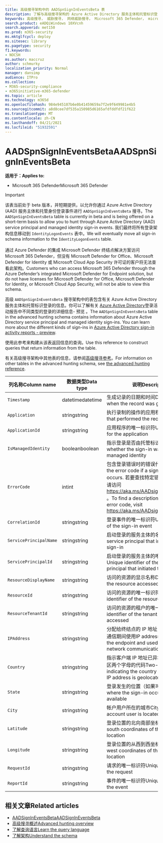 ```yaml
---
title: 高级搜寻架构中的 AADSpnSignInEventsBeta 表
description: 了解与高级搜寻架构的 Azure Active Directory 服务主体和托管标识登录事件表关联的信息
keywords: 高级搜寻， 威胁搜寻， 网络威胁搜寻， Microsoft 365 Defender， microsoft 365， m365， 搜索， 查询， 遥测， 架构参考， kusto， 表格， 列， 数据类型， 说明， AlertInfo， 警报， 实体， 证据， 文件， IP 地址， 设备， 计算机， 用户， 帐户， 标识， AAD
search.product: eADQiWindows 10XVcnh
search.appverid: met150
ms.prod: m365-security
ms.mktglfcycl: deploy
ms.sitesec: library
ms.pagetype: security
f1.keywords:
- NOCSH
ms.author: maccruz
author: schmurky
localization_priority: Normal
manager: dansimp
audience: ITPro
ms.collection:
- M365-security-compliance
- m365initiative-m365-defender
ms.topic: article
ms.technology: m365d
ms.openlocfilehash: 984e945107b6e0b41459659a7f2e9f649981e4b5
ms.sourcegitcommit: a8d8cee7df535a150985d6165afdfddfdf21f622
ms.translationtype: MT
ms.contentlocale: zh-CN
ms.lasthandoff: 04/21/2021
ms.locfileid: "51932591"
---
```

# <a name="aadspnsignineventsbeta"></a><span data-ttu-id="576a8-104">AADSpnSignInEventsBeta</span><span class="sxs-lookup"><span data-stu-id="576a8-104">AADSpnSignInEventsBeta</span></span>

<span data-ttu-id="576a8-105">**适用于：**</span><span class="sxs-lookup"><span data-stu-id="576a8-105">**Applies to:**</span></span>

- <span data-ttu-id="576a8-106">Microsoft 365 Defender</span><span class="sxs-lookup"><span data-stu-id="576a8-106">Microsoft 365 Defender</span></span>

>[!IMPORTANT]
> <span data-ttu-id="576a8-107">该表当前处于 beta 版本，并短期提供，以允许你通过 Azure Active Directory (AAD) 服务主体和托管身份登录事件进行 `AADSpnSignInEventsBeta` 搜寻。</span><span class="sxs-lookup"><span data-stu-id="576a8-107">The `AADSpnSignInEventsBeta` table is currently in beta and is being offered on a short-term basis to allow you to hunt through Azure Active Directory (AAD) service principal and managed identity sign-in events.</span></span> <span data-ttu-id="576a8-108">我们最终将所有登录架构信息移动到 `IdentityLogonEvents` 表中。</span><span class="sxs-lookup"><span data-stu-id="576a8-108">We will eventually move all sign-in schema information to the `IdentityLogonEvents` table.</span></span><br><br>
> <span data-ttu-id="576a8-109">通过 Azure Defender 的集成 Microsoft Defender 终结点解决方案访问 Microsoft 365 Defender，但没有 Microsoft Defender for Office、Microsoft Defender for Identity 或 Microsoft Cloud App Security 许可证的客户将无法查看此架构。</span><span class="sxs-lookup"><span data-stu-id="576a8-109">Customers who can access Microsoft 365 Defender through the Azure Defender’s integrated Microsoft Defender for Endpoint solution, but do not have licenses for Microsoft Defender for Office, Microsoft Defender for Identity, or Microsoft Cloud App Security, will not be able to view this schema.</span></span> 



<span data-ttu-id="576a8-110">高级 `AADSpnSignInEventsBeta` 搜寻架构中的表包含有关 Azure Active Directory 服务主体和托管标识登录的信息。你可以了解有关 [Azure Active Directory](/azure/active-directory/reports-monitoring/concept-all-sign-ins)登录活动报告中不同类型的登录的详细信息- 预览 。</span><span class="sxs-lookup"><span data-stu-id="576a8-110">The `AADSpnSignInEventsBeta` table in the advanced hunting schema contains information about Azure Active Directory service principal and managed identity sign-ins. You can learn more about the different kinds of sign-ins in [Azure Active Directory sign-in activity reports - preview](/azure/active-directory/reports-monitoring/concept-all-sign-ins).</span></span>

<span data-ttu-id="576a8-111">使用此参考来构建从该表返回信息的查询。</span><span class="sxs-lookup"><span data-stu-id="576a8-111">Use this reference to construct queries that return information from the table.</span></span>

<span data-ttu-id="576a8-112">有关高级搜寻架构中其他表的信息，请参阅[高级搜寻参考](/windows/security/threat-protection/microsoft-defender-atp/advanced-hunting-reference)。</span><span class="sxs-lookup"><span data-stu-id="576a8-112">For information on other tables in the advanced hunting schema, see [the advanced hunting reference](/windows/security/threat-protection/microsoft-defender-atp/advanced-hunting-reference).</span></span>





| <span data-ttu-id="576a8-113">列名称</span><span class="sxs-lookup"><span data-stu-id="576a8-113">Column name</span></span>     | <span data-ttu-id="576a8-114">数据类型</span><span class="sxs-lookup"><span data-stu-id="576a8-114">Data type</span></span> | <span data-ttu-id="576a8-115">说明</span><span class="sxs-lookup"><span data-stu-id="576a8-115">Description</span></span>   |
| ----- | ----- | ---- |
| `Timestamp` | <span data-ttu-id="576a8-116">datetime</span><span class="sxs-lookup"><span data-stu-id="576a8-116">datetime</span></span>      | <span data-ttu-id="576a8-117">生成记录的日期和时间</span><span class="sxs-lookup"><span data-stu-id="576a8-117">Date and time when the record was generated</span></span>                                                                                                     |
| `Application`          | <span data-ttu-id="576a8-118">string</span><span class="sxs-lookup"><span data-stu-id="576a8-118">string</span></span>        | <span data-ttu-id="576a8-119">执行录制的操作的应用程序</span><span class="sxs-lookup"><span data-stu-id="576a8-119">Application that performed the recorded action</span></span>                                                                                                   |
| `ApplicationId`        | <span data-ttu-id="576a8-120">string</span><span class="sxs-lookup"><span data-stu-id="576a8-120">string</span></span>        | <span data-ttu-id="576a8-121">应用程序的唯一标识符</span><span class="sxs-lookup"><span data-stu-id="576a8-121">Unique identifier for the application</span></span>                                                                                                           |
| `IsManagedIdentity`    | <span data-ttu-id="576a8-122">boolean</span><span class="sxs-lookup"><span data-stu-id="576a8-122">boolean</span></span>       | <span data-ttu-id="576a8-123">指示登录是否由托管标识启动</span><span class="sxs-lookup"><span data-stu-id="576a8-123">Indicates whether the sign-in was initiated by a managed identity</span></span>                                                                               |
| `ErrorCode`            | <span data-ttu-id="576a8-124">int</span><span class="sxs-lookup"><span data-stu-id="576a8-124">int</span></span>        | <span data-ttu-id="576a8-125">包含登录错误时的错误代码。</span><span class="sxs-lookup"><span data-stu-id="576a8-125">Contains the error code if a sign-in error occurs.</span></span> <span data-ttu-id="576a8-126">若要查找特定错误代码的说明，请访问 <https://aka.ms/AADsigninsErrorCodes> 。</span><span class="sxs-lookup"><span data-stu-id="576a8-126">To find a description of a specific error code, visit <https://aka.ms/AADsigninsErrorCodes>.</span></span> |
| `CorrelationId`        | <span data-ttu-id="576a8-127">string</span><span class="sxs-lookup"><span data-stu-id="576a8-127">string</span></span>        | <span data-ttu-id="576a8-128">登录事件的唯一标识符</span><span class="sxs-lookup"><span data-stu-id="576a8-128">Unique identifier of the sign-in event</span></span>                                                                                                          |
| `ServicePrincipalName` | <span data-ttu-id="576a8-129">string</span><span class="sxs-lookup"><span data-stu-id="576a8-129">string</span></span>        | <span data-ttu-id="576a8-130">启动登录的服务主体的名称</span><span class="sxs-lookup"><span data-stu-id="576a8-130">Name of the service principal that initiated the sign-in</span></span>                                                                                        |
| `ServicePrincipalId`   | <span data-ttu-id="576a8-131">string</span><span class="sxs-lookup"><span data-stu-id="576a8-131">string</span></span>        | <span data-ttu-id="576a8-132">启动登录的服务主体的唯一标识符</span><span class="sxs-lookup"><span data-stu-id="576a8-132">Unique identifier of the service principal that initiated the sign-in</span></span>                                                                           |
| `ResourceDisplayName`  | <span data-ttu-id="576a8-133">string</span><span class="sxs-lookup"><span data-stu-id="576a8-133">string</span></span>        | <span data-ttu-id="576a8-134">访问的资源的显示名称</span><span class="sxs-lookup"><span data-stu-id="576a8-134">Display name of the resource accessed</span></span>                                                                                                           |
| `ResourceId`           | <span data-ttu-id="576a8-135">string</span><span class="sxs-lookup"><span data-stu-id="576a8-135">string</span></span>        | <span data-ttu-id="576a8-136">访问的资源的唯一标识符</span><span class="sxs-lookup"><span data-stu-id="576a8-136">Unique identifier of the resource accessed</span></span>                                                                                                      |
| `ResourceTenantId`     | <span data-ttu-id="576a8-137">string</span><span class="sxs-lookup"><span data-stu-id="576a8-137">string</span></span>        | <span data-ttu-id="576a8-138">访问的资源的租户的唯一标识符</span><span class="sxs-lookup"><span data-stu-id="576a8-138">Unique identifier of the tenant of the resource accessed</span></span>                                                                                        |
| `IPAddress`            | <span data-ttu-id="576a8-139">string</span><span class="sxs-lookup"><span data-stu-id="576a8-139">string</span></span>        | <span data-ttu-id="576a8-140">分配给终结点的 IP 地址，在相关的网络通信期间使用</span><span class="sxs-lookup"><span data-stu-id="576a8-140">IP address assigned to the endpoint and used during related network communications</span></span>                                                              |
| `Country`          | <span data-ttu-id="576a8-141">string</span><span class="sxs-lookup"><span data-stu-id="576a8-141">string</span></span>        | <span data-ttu-id="576a8-142">指示客户端 IP 地址已异地分配的国家/地区两个字母的代码</span><span class="sxs-lookup"><span data-stu-id="576a8-142">Two-letter code indicating the country where the client IP address is geolocated</span></span>                                                                |
| `State`                | <span data-ttu-id="576a8-143">string</span><span class="sxs-lookup"><span data-stu-id="576a8-143">string</span></span>        | <span data-ttu-id="576a8-144">登录发生的位置（如果可用）</span><span class="sxs-lookup"><span data-stu-id="576a8-144">State where the sign-in occurred, if available</span></span>                                                                                                  |
| `City`                 | <span data-ttu-id="576a8-145">string</span><span class="sxs-lookup"><span data-stu-id="576a8-145">string</span></span>        | <span data-ttu-id="576a8-146">帐户用户所在的城市</span><span class="sxs-lookup"><span data-stu-id="576a8-146">City where the account user is located</span></span>                                                                                                          |
| `Latitude`             | <span data-ttu-id="576a8-147">string</span><span class="sxs-lookup"><span data-stu-id="576a8-147">string</span></span>        | <span data-ttu-id="576a8-148">登录位置的北向南部坐标</span><span class="sxs-lookup"><span data-stu-id="576a8-148">The north to south coordinates of the sign-in location</span></span>                                                                                          |
| `Longitude`            | <span data-ttu-id="576a8-149">string</span><span class="sxs-lookup"><span data-stu-id="576a8-149">string</span></span>        | <span data-ttu-id="576a8-150">登录位置的从西到西坐标</span><span class="sxs-lookup"><span data-stu-id="576a8-150">The east to west coordinates of the sign-in location</span></span>                                                                                            |
| `RequestId`            | <span data-ttu-id="576a8-151">string</span><span class="sxs-lookup"><span data-stu-id="576a8-151">string</span></span>        | <span data-ttu-id="576a8-152">请求的唯一标识符</span><span class="sxs-lookup"><span data-stu-id="576a8-152">Unique identifier of the request</span></span>                                                                                                                |
|`ReportId` | <span data-ttu-id="576a8-153">string</span><span class="sxs-lookup"><span data-stu-id="576a8-153">string</span></span> | <span data-ttu-id="576a8-154">事件的唯一标识符</span><span class="sxs-lookup"><span data-stu-id="576a8-154">Unique identifier for the event</span></span> | 

 

## <a name="related-articles"></a><span data-ttu-id="576a8-155">相关文章</span><span class="sxs-lookup"><span data-stu-id="576a8-155">Related articles</span></span>

-   [<span data-ttu-id="576a8-156">AADSignInEventsBeta</span><span class="sxs-lookup"><span data-stu-id="576a8-156">AADSignInEventsBeta</span></span>](./advanced-hunting-aadsignineventsbeta-table.md)
-   [<span data-ttu-id="576a8-157">高级搜寻概述</span><span class="sxs-lookup"><span data-stu-id="576a8-157">Advanced hunting overview</span></span>](/windows/security/threat-protection/microsoft-defender-atp/advanced-hunting-overview)
-   [<span data-ttu-id="576a8-158">了解查询语言</span><span class="sxs-lookup"><span data-stu-id="576a8-158">Learn the query language</span></span>](/windows/security/threat-protection/microsoft-defender-atp/advanced-hunting-query-language)
-   [<span data-ttu-id="576a8-159">了解架构</span><span class="sxs-lookup"><span data-stu-id="576a8-159">Understand the schema</span></span>](/windows/security/threat-protection/microsoft-defender-atp/advanced-hunting-schema-reference)